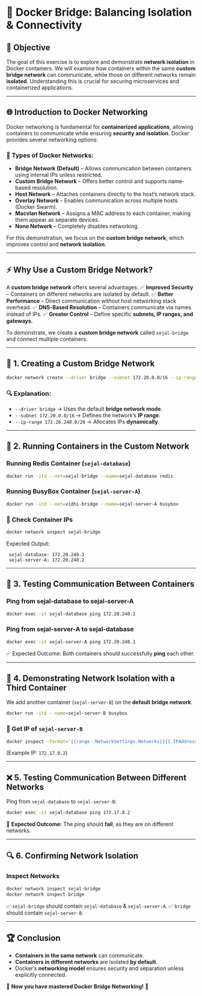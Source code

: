# 🚀 Docker Bridge: Balancing Isolation & Connectivity

## 📌 Objective
The goal of this exercise is to explore and demonstrate **network isolation** in Docker containers. We will examine how containers within the same **custom bridge network** can communicate, while those on different networks remain **isolated**. Understanding this is crucial for securing microservices and containerized applications.  

---

## 🌐 Introduction to Docker Networking
Docker networking is fundamental for **containerized applications**, allowing containers to communicate while ensuring **security and isolation**. Docker provides several networking options:

### 🔹 Types of Docker Networks:
- **Bridge Network (Default)** – Allows communication between containers using internal IPs unless restricted.
- **Custom Bridge Network** – Offers better control and supports name-based resolution.
- **Host Network** – Attaches containers directly to the host’s network stack.
- **Overlay Network** – Enables communication across multiple hosts (Docker Swarm).
- **Macvlan Network** – Assigns a MAC address to each container, making them appear as separate devices.
- **None Network** – Completely disables networking.

For this demonstration, we focus on the **custom bridge network**, which improves control and **network isolation**.

---

## ⚡ Why Use a Custom Bridge Network?
A **custom bridge network** offers several advantages:
✅ **Improved Security** – Containers on different networks are isolated by default.
✅ **Better Performance** – Direct communication without host networking stack overhead.
✅ **DNS-Based Resolution** – Containers communicate via names instead of IPs.
✅ **Greater Control** – Define specific **subnets, IP ranges, and gateways**.

To demonstrate, we create a **custom bridge network** called `sejal-bridge` and connect multiple containers.

---

## 🔧 1. Creating a Custom Bridge Network
```bash
docker network create --driver bridge --subnet 172.20.0.0/16 --ip-range 172.20.240.0/20 sejal-bridge
```
### 🔍 Explanation:
- `--driver bridge` → Uses the default **bridge network mode**.
- `--subnet 172.20.0.0/16` → Defines the network’s **IP range**.
- `--ip-range 172.20.240.0/20` → Allocates IPs **dynamically**.

---

## 🚀 2. Running Containers in the Custom Network
### Running **Redis Container** (`sejal-database`)
```bash
docker run -itd --net=sejal-bridge --name=sejal-database redis
```
### Running **BusyBox Container** (`sejal-server-A`)
```bash
docker run -itd --net=vidhi-bridge --name=sejal-server-A busybox
```

### 📌 Check Container IPs
```bash
docker network inspect sejal-bridge
```
Expected Output:
```
 sejal-database: 172.20.240.1
 sejal-server-A: 172.20.240.2
```

---

## 📔 3. Testing Communication Between Containers
### Ping from **sejal-database** to **sejal-server-A**
```bash
docker exec -it sejal-database ping 172.20.240.2
```
### Ping from **sejal-server-A** to **sejal-database**
```bash
docker exec -it sejal-server-A ping 172.20.240.1
```
✅ Expected Outcome: Both containers should successfully **ping** each other.

---

## 🚧 4. Demonstrating Network Isolation with a Third Container
We add another container (`sejal-server-B`) on the **default bridge network**.
```bash
docker run -itd --name=sejal-server-B busybox
```
### 📌 Get IP of `sejal-server-B`
```bash
docker inspect -format='{{range .NetworkSettings.Networks}}{{.IPAddress}}{{end}}' sejal-server-B
```
(Example IP: `172.17.0.2`)

---

## ❌ 5. Testing Communication Between Different Networks
Ping from `sejal-database` to `sejal-server-B`:
```bash
docker exec -it sejal-database ping 172.17.0.2
```
🚨 **Expected Outcome:** The ping should **fail**, as they are on different networks.

---

## 🔍 6. Confirming Network Isolation
### Inspect Networks
```bash
docker network inspect sejal-bridge
docker network inspect bridge
```
✅ `sejal-bridge` should contain `sejal-database` & `sejal-server-A`.
✅ `bridge` should contain `sejal-server-B`.

---

## 🏆 Conclusion
- **Containers in the same network** can communicate.
- **Containers in different networks** are isolated **by default**.
- Docker’s **networking model** ensures security and separation unless explicitly connected.

🚀 **Now you have mastered Docker Bridge Networking!** 🎯

